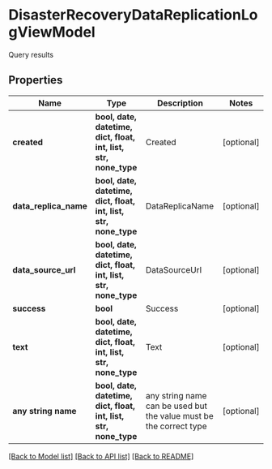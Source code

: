 # DisasterRecoveryDataReplicationLogViewModel

Query results

## Properties
Name | Type | Description | Notes
------------ | ------------- | ------------- | -------------
**created** | **bool, date, datetime, dict, float, int, list, str, none_type** | Created | [optional] 
**data_replica_name** | **bool, date, datetime, dict, float, int, list, str, none_type** | DataReplicaName | [optional] 
**data_source_url** | **bool, date, datetime, dict, float, int, list, str, none_type** | DataSourceUrl | [optional] 
**success** | **bool** | Success | [optional] 
**text** | **bool, date, datetime, dict, float, int, list, str, none_type** | Text | [optional] 
**any string name** | **bool, date, datetime, dict, float, int, list, str, none_type** | any string name can be used but the value must be the correct type | [optional]

[[Back to Model list]](../README.md#documentation-for-models) [[Back to API list]](../README.md#documentation-for-api-endpoints) [[Back to README]](../README.md)


